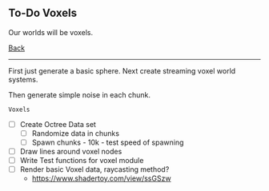To-Do Voxels
-----

Our worlds will be voxels.

[Back](todo-main.md)

-----

First just generate a basic sphere. Next create streaming voxel world systems.

Then generate simple noise in each chunk.

`Voxels`
- [ ] Create Octree Data set
    - [ ] Randomize data in chunks
    - [ ] Spawn chunks - 10k - test speed of spawning
- [ ] Draw lines around voxel nodes
- [ ] Write Test functions for voxel module
- [ ] Render basic Voxel data, raycasting method?
    - https://www.shadertoy.com/view/ssGSzw
